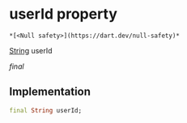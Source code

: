 


# userId property




    *[<Null safety>](https://dart.dev/null-safety)*


[String](https://api.flutter.dev/flutter/dart-core/String-class.html) userId
  
_final_






## Implementation

```dart
final String userId;


```







